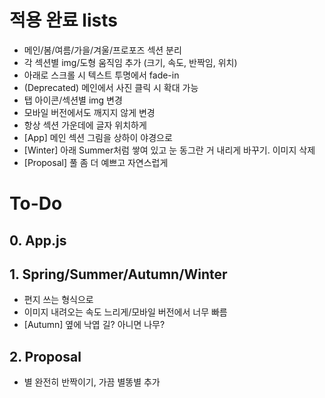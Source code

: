 # 적용 완료 lists
- 메인/봄/여름/가을/겨울/프로포즈 섹션 분리
- 각 섹션별 img/도형 움직임 추가 (크기, 속도, 반짝임, 위치)
- 아래로 스크롤 시 텍스트 투명에서 fade-in
- (Deprecated) 메인에서 사진 클릭 시 확대 가능
- 탭 아이콘/섹션별 img 변경
- 모바일 버전에서도 깨지지 않게 변경
- 항상 섹션 가운데에 글자 위치하게
- [App] 메인 섹션 그림을 상하이 야경으로
- [Winter] 아래 Summer처럼 쌓여 있고 눈 동그란 거 내리게 바꾸기. 이미지 삭제
- [Proposal] 풀 좀 더 예쁘고 자연스럽게

# To-Do
## 0. App.js

## 1. Spring/Summer/Autumn/Winter
- 편지 쓰는 형식으로
- 이미지 내려오는 속도 느리게/모바일 버전에서 너무 빠름
- [Autumn] 옆에 낙엽 길? 아니면 나무?

## 2. Proposal
- 별 완전히 반짝이기, 가끔 별똥별 추가